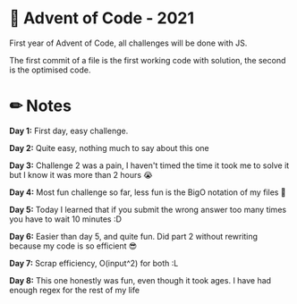 # 🎄 Advent of Code - 2021
First year of Advent of Code, all challenges will be done with JS.

The first commit of a file is the first working code with solution, the second is the optimised code.

# ✏ Notes
**Day 1:** First day, easy challenge.

**Day 2:** Quite easy, nothing much to say about this one

**Day 3:** Challenge 2 was a pain, I haven't timed the time it took me to solve it but I know it was more than 2 hours 😭

**Day 4:** Most fun challenge so far, less fun is the BigO notation of my files 😬

**Day 5:** Today I learned that if you submit the wrong answer too many times you have to wait 10 minutes :D

**Day 6:** Easier than day 5, and quite fun. Did part 2 without rewriting because my code is so efficient 😎

**Day 7:** Scrap efficiency, O(input^2) for both :L

**Day 8:** This one honestly was fun, even though it took ages. I have had enough regex for the rest of my life